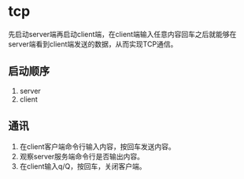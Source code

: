 # tcp
先启动server端再启动client端，在client端输入任意内容回车之后就能够在server端看到client端发送的数据，从而实现TCP通信。

## 启动顺序
1. server
2. client

## 通讯
1. 在client客户端命令行输入内容，按回车发送内容。
2. 观察server服务端命令行是否输出内容。
3. 在client输入q/Q，按回车，关闭客户端。
